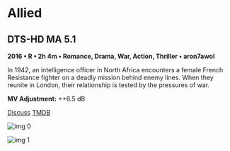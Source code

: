 # Allied

## DTS-HD MA 5.1

**2016 • R • 2h 4m • Romance, Drama, War, Action, Thriller • aron7awol**

In 1942, an intelligence officer in North Africa encounters a female French Resistance fighter on a deadly mission behind enemy lines. When they reunite in London, their relationship is tested by the pressures of war.

**MV Adjustment:** ++6.5 dB

[Discuss](https://www.avsforum.com/threads/bass-eq-for-filtered-movies.2995212/post-56747500)  [TMDB](369885)

![img 0](https://i.imgur.com/ubLzsFg.jpg)

![img 1](https://i.imgur.com/4Yid99W.png)

